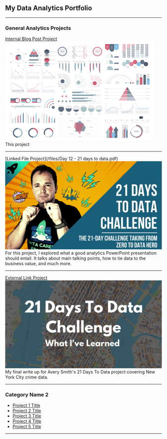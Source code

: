 ## My Data Analytics Portfolio

---

### General Analytics Projects

[Internal Blog Post Project](/sample_page)
<img src="images/dummy_thumbnail.jpg?raw=true"/>
This project 

---
[Linked File Project](/files/Day 12 - 21 days to data.pdf)
<img src="images/21 Days To Data Challenge.png?raw=true"/>
For this project, I explored what a good analytics PowerPoint presentation should entail. It talks about main talking points, how to tie data to the business value, and much more. 

---
[External Link Project]([https://www.linkedin.com/pulse/what-i-learned-21-days-data-avery-smith/])
[<img src="images/21 Days To Data Challenge What I've Learned Cover.png?raw=true"/>]([https://www.linkedin.com/pulse/what-i-learned-21-days-data-avery-smith/])
My final write up for Avery Smith's 21 Days To Data project covering New York City crime data. 

---

### Category Name 2

- [Project 1 Title](http://example.com/)
- [Project 2 Title](http://example.com/)
- [Project 3 Title](http://example.com/)
- [Project 4 Title](http://example.com/)
- [Project 5 Title](http://example.com/)

---




